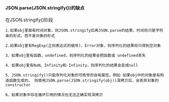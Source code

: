 #### JSON.parse(JSON.stringify())的缺点

在JSON.stringify()阶段

```
1.如果obj里面有时间对象，则JSON.stringify后再JSON.parse的结果，时间将只是字符串的形式，而不是对象的形式

2.如果obj里有RegExp(正则表达式的缩写)、Error对象，则序列化的结果将只得到空对象

3、如果obj里有函数，undefined，则序列化的结果会把函数或 undefined丢失

4、如果obj里有NaN、Infinity和-Infinity，则序列化的结果会变成null

5、JSON.stringify()只能序列化对象的可枚举的自有属性，例如 如果obj中的对象是有构造函数生成的， 则使用JSON.parse(JSON.stringify(obj))深拷贝后，会丢弃对象的constructor

6、如果对象中存在循环引用的情况也无法正确实现深拷贝
```


 

